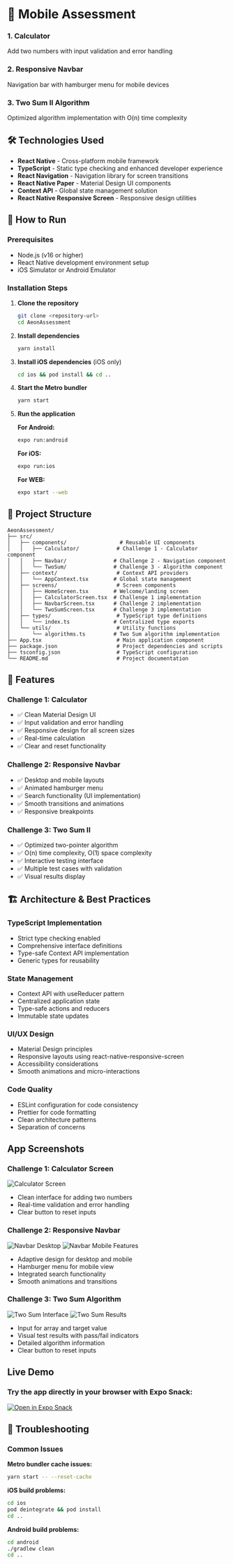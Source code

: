 # 🎯 Mobile Assessment

### 1. **Calculator** 
Add two numbers with input validation and error handling

### 2. **Responsive Navbar** 
Navigation bar with hamburger menu for mobile devices

### 3. **Two Sum II Algorithm** 
Optimized algorithm implementation with O(n) time complexity

## 🛠️ Technologies Used

- **React Native** - Cross-platform mobile framework
- **TypeScript** - Static type checking and enhanced developer experience
- **React Navigation** - Navigation library for screen transitions
- **React Native Paper** - Material Design UI components
- **Context API** - Global state management solution
- **React Native Responsive Screen** - Responsive design utilities

## 🚀 How to Run

### Prerequisites
- Node.js (v16 or higher)
- React Native development environment setup
- iOS Simulator or Android Emulator

### Installation Steps

1. **Clone the repository**
   ```bash
   git clone <repository-url>
   cd AeonAssessment
   ```

2. **Install dependencies**
   ```bash
   yarn install
   ```

3. **Install iOS dependencies** (iOS only)
   ```bash
   cd ios && pod install && cd ..
   ```

4. **Start the Metro bundler**
   ```bash
   yarn start
   ```

5. **Run the application**
   
   **For Android:**
   ```bash
   expo run:android
   ```
   
   **For iOS:**
   ```bash
   expo run:ios
   ```

   **For WEB:**
   ```bash
   expo start --web
   ```

## 📁 Project Structure

```
AeonAssessment/
├── src/
│   ├── components/                 # Reusable UI components
│   │   ├── Calculator/            # Challenge 1 - Calculator component
│   │   ├── Navbar/               # Challenge 2 - Navigation component
│   │   └── TwoSum/               # Challenge 3 - Algorithm component
│   ├── context/                   # Context API providers
│   │   └── AppContext.tsx        # Global state management
│   ├── screens/                   # Screen components
│   │   ├── HomeScreen.tsx        # Welcome/landing screen
│   │   ├── CalculatorScreen.tsx  # Challenge 1 implementation
│   │   ├── NavbarScreen.tsx      # Challenge 2 implementation
│   │   └── TwoSumScreen.tsx      # Challenge 3 implementation
│   ├── types/                     # TypeScript type definitions
│   │   └── index.ts              # Centralized type exports
│   └── utils/                     # Utility functions
│       └── algorithms.ts         # Two Sum algorithm implementation
├── App.tsx                        # Main application component
├── package.json                   # Project dependencies and scripts
├── tsconfig.json                  # TypeScript configuration
└── README.md                      # Project documentation
```

## 🎨 Features

### Challenge 1: Calculator
- ✅ Clean Material Design UI
- ✅ Input validation and error handling
- ✅ Responsive design for all screen sizes
- ✅ Real-time calculation
- ✅ Clear and reset functionality

### Challenge 2: Responsive Navbar
- ✅ Desktop and mobile layouts
- ✅ Animated hamburger menu
- ✅ Search functionality (UI implementation)
- ✅ Smooth transitions and animations
- ✅ Responsive breakpoints

### Challenge 3: Two Sum II
- ✅ Optimized two-pointer algorithm
- ✅ O(n) time complexity, O(1) space complexity
- ✅ Interactive testing interface
- ✅ Multiple test cases with validation
- ✅ Visual results display

## 🏗️ Architecture & Best Practices

### **TypeScript Implementation**
- Strict type checking enabled
- Comprehensive interface definitions
- Type-safe Context API implementation
- Generic types for reusability

### **State Management**
- Context API with useReducer pattern
- Centralized application state
- Type-safe actions and reducers
- Immutable state updates

### **UI/UX Design**
- Material Design principles
- Responsive layouts using react-native-responsive-screen
- Accessibility considerations
- Smooth animations and micro-interactions

### **Code Quality**
- ESLint configuration for code consistency
- Prettier for code formatting
- Clean architecture patterns
- Separation of concerns


## App Screenshots

### Challenge 1: Calculator Screen
![Calculator Screen](screenshots/1000011595.jpg)
- Clean interface for adding two numbers
- Real-time validation and error handling
- Clear button to reset inputs

### Challenge 2: Responsive Navbar
![Navbar Desktop](screenshots/1000011596.jpg)
![Navbar Mobile Features](screenshots/1000011597.jpg)
- Adaptive design for desktop and mobile
- Hamburger menu for mobile view
- Integrated search functionality
- Smooth animations and transitions

### Challenge 3: Two Sum Algorithm
![Two Sum Interface](screenshots/1000011598.jpg)
![Two Sum Results](screenshots/1000011599.jpg)
- Input for array and target value
- Visual test results with pass/fail indicators
- Detailed algorithm information
- Clear button to reset inputs

## Live Demo

### Try the app directly in your browser with Expo Snack:
 
 [![Open in Expo Snack](https://img.shields.io/badge/Open%20in-Expo%20Snack-blue.svg)](https://snack.expo.dev/@hamjeth_rn/github.com-hamjeth68-mobileassessment)

## 🚨 Troubleshooting

### Common Issues

**Metro bundler cache issues:**
```bash
yarn start -- --reset-cache
```

**iOS build problems:**
```bash
cd ios
pod deintegrate && pod install
cd ..
```

**Android build problems:**
```bash
cd android
./gradlew clean
cd ..
```

